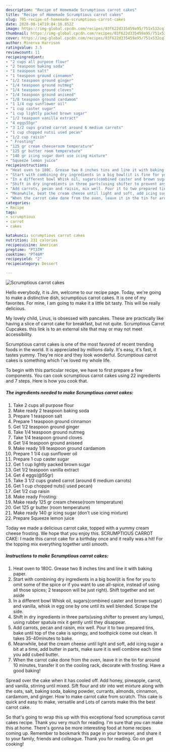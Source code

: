 ```yaml
---
description: "Recipe of Homemade Scrumptious carrot cakes"
title: "Recipe of Homemade Scrumptious carrot cakes"
slug: 705-recipe-of-homemade-scrumptious-carrot-cakes
date: 2020-08-14T19:04:16.852Z
image: https://img-global.cpcdn.com/recipes/03f622d335459a95/751x532cq70/scrumptious-carrot-cakes-recipe-main-photo.jpg
thumbnail: https://img-global.cpcdn.com/recipes/03f622d335459a95/751x532cq70/scrumptious-carrot-cakes-recipe-main-photo.jpg
cover: https://img-global.cpcdn.com/recipes/03f622d335459a95/751x532cq70/scrumptious-carrot-cakes-recipe-main-photo.jpg
author: Minerva Harrison
ratingvalue: 3.5
reviewcount: 11
recipeingredient:
- "2 cups all purpose flour"
- "2 teaspoon baking soda"
- "1 teaspoon salt"
- "1 teaspoon ground cinnamon"
- "1/2 teaspoon ground ginger"
- "1/4 teaspoon ground nutmeg"
- "1/4 teaspoon ground cloves"
- "1/4 teaspoon ground aniseed"
- "1/8 teaspoon ground cardamom"
- "1 1/4 cup sunflower oil"
- "1 cup caster sugar"
- "1 cup lightly packed brown sugar"
- "1/2 teaspoon vanilla extract"
- "4 eggs55gr"
- "3 1/2 cups grated carrot around 6 medium carrots"
- "1 cup chopped nutsi used pecan"
- "1/2 cup raisin"
- " Frosting"
- "125 gr cream cheeseroom temperature"
- "125 gr butter room temperature"
- "140 gr icing sugar dont use icing mixture"
- "Squeeze lemon juice"
recipeinstructions:
- "Heat oven to 180C. Grease two 8 inches tins and line it with baking paper."
- "Start with combining dry ingredients in a big bowl(it is fine for you to omit some of the spice or if you want to use all-spice, instead of using all those spices; 2 teaspoon will be just right). Shift together and set aside"
- "In a different bowl Whisk oil, sugars(combined caster and brown sugar) and vanilla, whisk in egg one by one until its well blended. Scrape the side."
- "Shift in dry ingredients in three parts(using shifter to prevent any lumps), using rubber spatula mix it gently until they disappear."
- "Add carrots, pecan and raisin, mix well. Pour it to two prepared tins, bake until top of the cake is springy, and toothpick come out clean. It takes 35-40minutes to bake."
- "Meanwhile, beat the cream cheese until light and soft, add icing sugar a bit at a time, add butter in parts, make sure it is well combine each time you add cubed butter."
- "When the carrot cake done from the oven, leave it in the tin for around 10 minutes, transfer it on the cooling rack, decorate with frosting. Have a good baking!"
categories:
- Recipe
tags:
- scrumptious
- carrot
- cakes

katakunci: scrumptious carrot cakes 
nutrition: 231 calories
recipecuisine: American
preptime: "PT37M"
cooktime: "PT46M"
recipeyield: "2"
recipecategory: Dessert

---
```



![Scrumptious carrot cakes](https://img-global.cpcdn.com/recipes/03f622d335459a95/751x532cq70/scrumptious-carrot-cakes-recipe-main-photo.jpg)

Hello everybody, it is Jim, welcome to our recipe page. Today, we're going to make a distinctive dish, scrumptious carrot cakes. It is one of my favorites. For mine, I am going to make it a little bit tasty. This will be really delicious.

My lovely child, Linus, is obsessed with pancakes. These are practically like having a slice of carrot cake for breakfast, but not quite. Scrumptious Carrot Cupcakes. this link is to an external site that may or may not meet accessibility.

Scrumptious carrot cakes is one of the most favored of recent trending foods in the world. It is appreciated by millions daily. It's easy, it's fast, it tastes yummy. They're nice and they look wonderful. Scrumptious carrot cakes is something which I've loved my whole life.


To begin with this particular recipe, we have to first prepare a few components. You can cook scrumptious carrot cakes using 22 ingredients and 7 steps. Here is how you cook that.

<!--inarticleads1-->

##### The ingredients needed to make Scrumptious carrot cakes:

1. Take 2 cups all purpose flour
1. Make ready 2 teaspoon baking soda
1. Prepare 1 teaspoon salt
1. Prepare 1 teaspoon ground cinnamon
1. Get 1/2 teaspoon ground ginger
1. Take 1/4 teaspoon ground nutmeg
1. Take 1/4 teaspoon ground cloves
1. Get 1/4 teaspoon ground aniseed
1. Make ready 1/8 teaspoon ground cardamom
1. Prepare 1 1/4 cup sunflower oil
1. Prepare 1 cup caster sugar
1. Get 1 cup lightly packed brown sugar
1. Get 1/2 teaspoon vanilla extract
1. Get 4 eggs(@55gr)
1. Take 3 1/2 cups grated carrot (around 6 medium carrots)
1. Get 1 cup chopped nuts(i used pecan)
1. Get 1/2 cup raisin
1. Make ready  Frosting:
1. Make ready 125 gr cream cheese(room temperature)
1. Get 125 gr butter (room temperature)
1. Make ready 140 gr icing sugar (don’t use icing mixture)
1. Prepare Squeeze lemon juice


Today we made a delicious carrot cake, topped with a yummy cream cheese frosting. We hope that you enjoy this. SCRUMPTIOUS CARROT CAKE: I made this carrot cake for a birthday once and it really was a hit! For the topping mix everything together until smooth. 

<!--inarticleads2-->

##### Instructions to make Scrumptious carrot cakes:

1. Heat oven to 180C. Grease two 8 inches tins and line it with baking paper.
1. Start with combining dry ingredients in a big bowl(it is fine for you to omit some of the spice or if you want to use all-spice, instead of using all those spices; 2 teaspoon will be just right). Shift together and set aside
1. In a different bowl Whisk oil, sugars(combined caster and brown sugar) and vanilla, whisk in egg one by one until its well blended. Scrape the side.
1. Shift in dry ingredients in three parts(using shifter to prevent any lumps), using rubber spatula mix it gently until they disappear.
1. Add carrots, pecan and raisin, mix well. Pour it to two prepared tins, bake until top of the cake is springy, and toothpick come out clean. It takes 35-40minutes to bake.
1. Meanwhile, beat the cream cheese until light and soft, add icing sugar a bit at a time, add butter in parts, make sure it is well combine each time you add cubed butter.
1. When the carrot cake done from the oven, leave it in the tin for around 10 minutes, transfer it on the cooling rack, decorate with frosting. Have a good baking!


Spread over the cake when it has cooled off. Add honey, pineapple, carrot, and vanilla, stirring until mixed. Sift flour and stir into wet mixture along with the oats, salt, baking soda, baking powder, currants, almonds, cinnamon, cardamom, and ginger. How to make carrot cake from scratch. This cake is quick and easy to make, versatile and Lots of carrots make this the best carrot cake. 

So that's going to wrap this up with this exceptional food scrumptious carrot cakes recipe. Thank you very much for reading. I'm sure that you can make this at home. There's gonna be more interesting food at home recipes coming up. Remember to bookmark this page in your browser, and share it to your family, friends and colleague. Thank you for reading. Go on get cooking!

